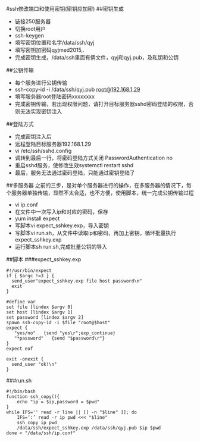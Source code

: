 #ssh修改端口和使用密钥(密钥应加密)
##密钥生成
- 链接250服务器
- 切换root用户
- ssh-keygen
- 填写密钥位置和名字/data/ssh/qyj
- 填写密钥加密码qyjmed2015,.
- 完成密钥生成，/data/ssh里面有俩文件，qyj和qyj.pub，及私钥和公钥

##公钥传输
- 每个服务进行公钥传输
- ssh-copy-id -i /data/ssh/qyj.pub root@192.168.1.29
- 填写服务器root登陆密码xxxxxxxx
- 完成密钥传输，若出现权限问题，请打开目标服务器sshd密码登陆的权限，否则无法实现密钥注入

##登陆方式
- 完成密钥注入后
- 远程登陆目标服务器192.168.1.29
- vi /etc/ssh/sshd.config
- 调转到最后一行，将密码登陆方式关闭 PasswordAuthentication no
- 重启sshd服务，使修改生效systemctl restart sshd
- 最后，服务无法通过密码登陆，只能通过密钥登陆了

##多服务器
之前的三步，是对单个服务器进行的操作，在多服务器的情况下，每个服务器单独传输，显然不太合适，也不方便，使用脚本，统一完成公钥传输过程  
- vi ip.conf
- 在文件中一次写入ip和对应的密码，保存
- yum install expect
- 写脚本vi expect_sshkey.exp，导入密钥
- 写脚本vi run.sh，从文件中读取ip和密码，再加上密钥，循环批量执行expect_sshkey.exp
- 运行脚本sh run.sh,完成批量公钥的导入

##脚本
###expect_sshkey.exp
```
#!/usr/bin/expect
if { $argc !=3 } {
  send_user"expect_sshkey.exp file host password\n"
  exit
}

#define var
set file [lindex $argv 0]
set host [lindex $argv 1]
set password [lindex $argv 2]
spawn ssh-copy-id -i $file "root@$host"
expect {
   "yes/no"   {send "yes\r";exp_continue}
   "*password"   {send "$password\r"}
}
expect eof

exit -onexit {
  send_user "ok!\n"
}
```
###run.sh
```
#!/bin/bash
function ssh_copy(){
    echo "ip = $ip,password = $pwd"
}
while IFS='' read -r line || [[ -n "$line" ]]; do
    IFS=‘:’ read -r ip pwd <<< "$line"
    ssh_copy ip pwd
    /data/ssh/expect_sshkey.exp /data/ssh/qyj.pub $ip $pwd
done < "/data/ssh/ip.conf"
```